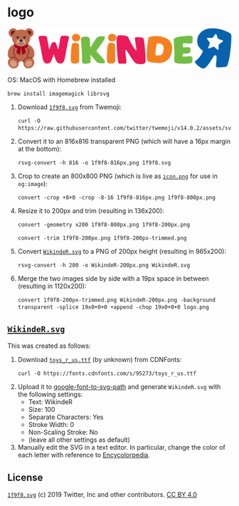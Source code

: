 # logo

![logo.png](logo.png)

OS: MacOS with Homebrew installed

```
brew install imagemagick librsvg
```

1. Download [`1f9f8.svg`][1f9f8.svg] from Twemoji:
    ```
    curl -O https://raw.githubusercontent.com/twitter/twemoji/v14.0.2/assets/svg/1f9f8.svg
    ```
2. Convert it to an 816x816 transparent PNG (which will have a 16px margin at the bottom):
    ```
    rsvg-convert -h 816 -o 1f9f8-816px.png 1f9f8.svg
    ```
4. Crop to create an 800x800 PNG (which is live as [`icon.png`](https://wikinder.org/w/resources/assets/icon.png) for use in `og:image`):
    ```
    convert -crop +8+0 -crop -8-16 1f9f8-816px.png 1f9f8-800px.png
    ```
5. Resize it to 200px and trim (resulting in 136x200):
    ```
    convert -geometry x200 1f9f8-800px.png 1f9f8-200px.png
    ```
    ```
    convert -trim 1f9f8-200px.png 1f9f8-200px-trimmed.png
    ```
6. Convert [`WikindeR.svg`](#wikindersvg) to a PNG of 200px height (resulting in 965x200):
    ```
    rsvg-convert -h 200 -o WikindeR-200px.png WikindeR.svg
    ```
7. Merge the two images side by side with a 19px space in between (resulting in 1120x200):
    ```
    convert 1f9f8-200px-trimmed.png WikindeR-200px.png -background transparent -splice 19x0+0+0 +append -chop 19x0+0+0 logo.png
    ```

## [`WikindeR.svg`](WikindeR.svg)

This was created as follows:

1. Download [`toys_r_us.ttf`](https://www.cdnfonts.com/toys-r-us-2.font) (by unknown) from CDNFonts:
    ```
    curl -O https://fonts.cdnfonts.com/s/95273/toys_r_us.ttf
    ```
2. Upload it to [google-font-to-svg-path](https://danmarshall.github.io/google-font-to-svg-path/) and generate `WikindeR.svg` with the following settings:
    * Text: WikindeR
    * Size: 100
    * Separate Characters: Yes
    * Stroke Width: 0
    * Non-Scaling Stroke: No
    * (leave all other settings as default)
4. Manually edit the SVG in a text editor.  In particular, change the color of each letter with reference to [Encycolorpedia](https://encycolorpedia.com/companies/us/toys-r-us).

## License

[`1f9f8.svg`][1f9f8.svg] (c) 2019 Twitter, Inc and other contributors. [CC BY 4.0](https://creativecommons.org/licenses/by/4.0/)

[1f9f8.svg]: https://github.com/twitter/twemoji/blob/v14.0.2/assets/svg/1f9f8.svg
